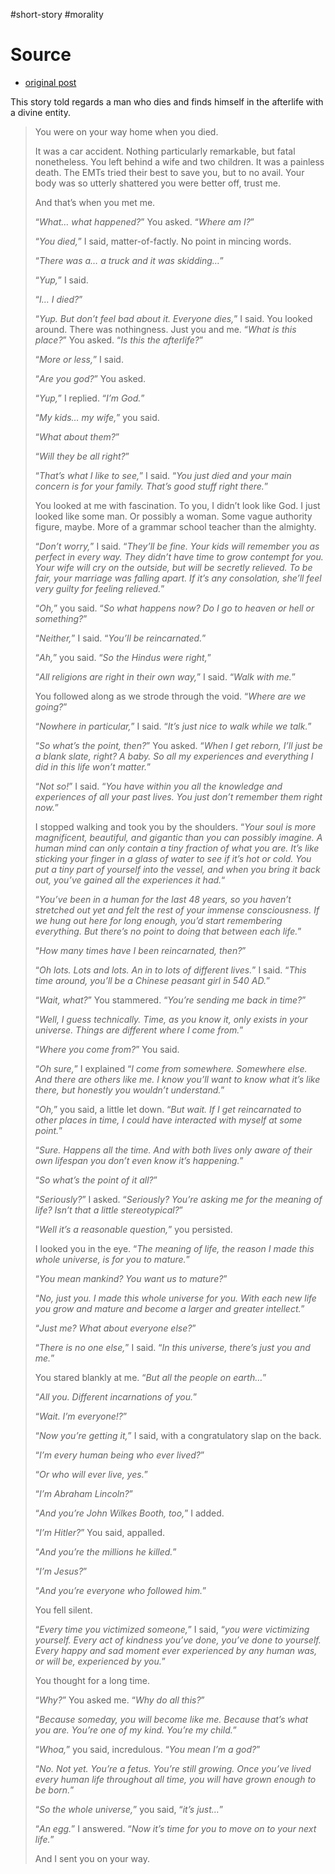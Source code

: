 #short-story #morality 

# Source
- [original post](www.galactanet.com/oneoff/theegg_mod.html)

This story told regards a man who dies and finds himself in the afterlife with a divine entity.

> You were on your way home when you died.
> 
> It was a car accident. Nothing particularly remarkable, but fatal nonetheless. You left behind a wife and two children. It was a painless death. The EMTs tried their best to save you, but to no avail. Your body was so utterly shattered you were better off, trust me.
> 
> And that’s when you met me.
> 
> “_What… what happened?_” You asked. “_Where am I?_”
> 
> “_You died,_” I said, matter-of-factly. No point in mincing words.
> 
> “_There was a… a truck and it was skidding…_”
> 
> “_Yup,_” I said.
> 
> “_I… I died?_”
> 
> “_Yup. But don’t feel bad about it. Everyone dies,_” I said.
> You looked around. There was nothingness. Just you and me. “_What is this place?_” You asked. “_Is this the afterlife?_”
> 
> “_More or less,_” I said.
> 
> “_Are you god?_” You asked.
> 
> “_Yup,_” I replied. “_I’m God._”
> 
> “_My kids… my wife,_” you said.
> 
> “_What about them?_”
> 
> “_Will they be all right?_”
> 
> “_That’s what I like to see,_” I said. “_You just died and your main concern is for your family. That’s good stuff right there._”
> 
> You looked at me with fascination. To you, I didn’t look like God. I just looked like some man. Or possibly a woman. Some vague authority figure, maybe. More of a grammar school teacher than the almighty.
> 
> “_Don’t worry,_” I said. “_They’ll be fine. Your kids will remember you as perfect in every way. They didn’t have time to grow contempt for you. Your wife will cry on the outside, but will be secretly relieved. To be fair, your marriage was falling apart. If it’s any consolation, she’ll feel very guilty for feeling relieved._”
> 
> “_Oh,_” you said. “_So what happens now? Do I go to heaven or hell or something?_”
> 
> “_Neither,_” I said. “_You’ll be reincarnated._”
> 
> “_Ah,_” you said. “_So the Hindus were right,_”
> 
> “_All religions are right in their own way,_” I said. “_Walk with me._”
> 
> You followed along as we strode through the void. “_Where are we going?_”
> 
> “_Nowhere in particular,_” I said. “_It’s just nice to walk while we talk._”
> 
> “_So what’s the point, then?_” You asked. “_When I get reborn, I’ll just be a blank slate, right? A baby. So all my experiences and everything I did in this life won’t matter._”
> 
> “_Not so!_” I said. “_You have within you all the knowledge and experiences of all your past lives. You just don’t remember them right now._”
> 
> I stopped walking and took you by the shoulders. “_Your soul is more magnificent, beautiful, and gigantic than you can possibly imagine. A human mind can only contain a tiny fraction of what you are. It’s like sticking your finger in a glass of water to see if it’s hot or cold. You put a tiny part of yourself into the vessel, and when you bring it back out, you’ve gained all the experiences it had._“
> 
> “_You’ve been in a human for the last 48 years, so you haven’t stretched out yet and felt the rest of your immense consciousness. If we hung out here for long enough, you’d start remembering everything. But there’s no point to doing that between each life._”
> 
> “_How many times have I been reincarnated, then?_”
> 
> “_Oh lots. Lots and lots. An in to lots of different lives._” I said. “_This time around, you’ll be a Chinese peasant girl in 540 AD._”
> 
> “_Wait, what?_” You stammered. “_You’re sending me back in time?_”
> 
> “_Well, I guess technically. Time, as you know it, only exists in your universe. Things are different where I come from._”
> 
> “_Where you come from?_” You said.
> 
> “_Oh sure,_” I explained “_I come from somewhere. Somewhere else. And there are others like me. I know you’ll want to know what it’s like there, but honestly you wouldn’t understand._”
> 
> “_Oh,_” you said, a little let down. “_But wait. If I get reincarnated to other places in time, I could have interacted with myself at some point._”
> 
> “_Sure. Happens all the time. And with both lives only aware of their own lifespan you don’t even know it’s happening._”
> 
> “_So what’s the point of it all?_”
> 
> “_Seriously?_” I asked. “_Seriously? You’re asking me for the meaning of life? Isn’t that a little stereotypical?_”
> 
> “_Well it’s a reasonable question,_” you persisted.
> 
> I looked you in the eye. “_The meaning of life, the reason I made this whole universe, is for you to mature._”
> 
> “_You mean mankind? You want us to mature?_”
> 
> “_No, just you. I made this whole universe for you. With each new life you grow and mature and become a larger and greater intellect._”
> 
> “_Just me? What about everyone else?_”
> 
> “_There is no one else,_” I said. “_In this universe, there’s just you and me._”
> 
> You stared blankly at me. “_But all the people on earth…_”
> 
> “_All you. Different incarnations of you._”
> 
> “_Wait. I’m everyone!?_”
> 
> “_Now you’re getting it,_” I said, with a congratulatory slap on the back.
> 
> “_I’m every human being who ever lived?_”
> 
> “_Or who will ever live, yes._”
> 
> “_I’m Abraham Lincoln?_”
> 
> “_And you’re John Wilkes Booth, too,_” I added.
> 
> “_I’m Hitler?_” You said, appalled.
> 
> “_And you’re the millions he killed._”
> 
> “_I’m Jesus?_”
> 
> “_And you’re everyone who followed him._”
> 
> You fell silent.
> 
> “_Every time you victimized someone,_” I said, “_you were victimizing yourself. Every act of kindness you’ve done, you’ve done to yourself. Every happy and sad moment ever experienced by any human was, or will be, experienced by you._”
> 
> You thought for a long time.
> 
> “_Why?_” You asked me. “_Why do all this?_”
> 
> “_Because someday, you will become like me. Because that’s what you are. You’re one of my kind. You’re my child._”
> 
> “_Whoa,_” you said, incredulous. “_You mean I’m a god?_”
> 
> “_No. Not yet. You’re a fetus. You’re still growing. Once you’ve lived every human life throughout all time, you will have grown enough to be born._”
> 
> “_So the whole universe,_” you said, “_it’s just…_”
> 
> “_An egg._” I answered. “_Now it’s time for you to move on to your next life._”
> 
> And I sent you on your way.